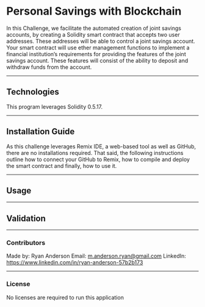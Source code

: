 # Personal Savings with Blockchain

In this Challenge, we facilitate the automated creation of joint savings accounts, by creating a Solidity smart contract that accepts two user addresses. These addresses will be able to control a joint savings account. Your smart contract will use ether management functions to implement a financial institution’s requirements for providing the features of the joint savings account. These features will consist of the ability to deposit and withdraw funds from the account.

---

## Technologies

This program leverages Solidity 0.5.17.

---

## Installation Guide

As this challenge leverages Remix IDE, a web-based tool as well as GitHub, there are no installations required. That said, the following instructions outline how to connect your GitHub to Remix, how to compile and deploy the smart contract and finally, how to use it.

---

## Usage

---

## Validation

--- 

### Contributors

Made by:
Ryan Anderson
  Email: m.anderson.ryan@gmail.com
  LinkedIn: https://www.linkedin.com/in/ryan-anderson-57b2b173

---

### License

No licenses are required to run this application
